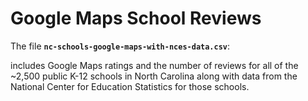 # Google Maps School Reviews

The file **`nc-schools-google-maps-with-nces-data.csv`**:

includes Google Maps ratings and the number of reviews for all of the ~2,500 public K-12 schools in North Carolina along with data from the National Center for Education Statistics for those schools.

